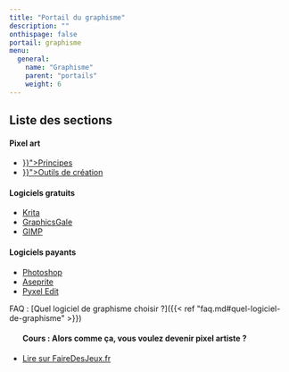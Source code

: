 ```yaml
---
title: "Portail du graphisme"
description: ""
onthispage: false
portail: graphisme
menu:
  general:
    name: "Graphisme"
    parent: "portails"
    weight: 6
---
```


## Liste des sections

<div id="index-flex-container">
    <section>
        <h4>Pixel art</h4>
        <ul>
          <li><a href="{{< ref "graphisme/pixelart/principes.md" >}}">Principes</a></li>
          <li><a href="{{< ref "graphisme/pixelart/outils.md" >}}">Outils de création</a></li>
        </ul>
    </section>
    <section>
    	<h4>Logiciels gratuits</h4>
        <ul>
          <li><a href="https://krita.org/fr/">Krita</a></li>
          <li><a href="https://graphicsgale.com/us/">GraphicsGale</a></li>
          <li><a href="https://www.gimp.org/">GIMP</a></li>
        </ul>
    </section>
    <section>
    	<h4>Logiciels payants</h4>
        <ul>
          <li><a href="https://www.adobe.com/fr/products/photoshop.html">Photoshop</a></li>
          <li><a href="https://www.aseprite.org/">Aseprite</a></li>
          <li><a href="https://pyxeledit.com/about.php">Pyxel Edit</a></li>
        </ul>
    </section>
</div>

FAQ : [Quel logiciel de graphisme choisir ?]({{< ref "faq.md#quel-logiciel-de-graphisme" >}})

<div id="index-flex-container">
    <section>
        <ul>
        <h4>Cours : Alors comme ça, vous voulez devenir pixel artiste ?</h4>
          <li><a href="https://fairedesjeux.fr/pixel-art/">Lire sur FaireDesJeux.fr</a></li>
        </ul>
    </section>
</div>
